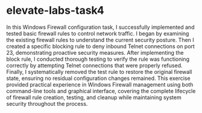 # elevate-labs-task4

In this Windows Firewall configuration task, I successfully implemented and tested basic firewall rules to control network traffic. I began by examining the existing firewall rules to understand the current security posture. Then I created a specific blocking rule to deny inbound Telnet connections on port 23, demonstrating proactive security measures. After implementing the block rule, I conducted thorough testing to verify the rule was functioning correctly by attempting Telnet connections that were properly refused. Finally, I systematically removed the test rule to restore the original firewall state, ensuring no residual configuration changes remained. This exercise provided practical experience in Windows Firewall management using both command-line tools and graphical interface, covering the complete lifecycle of firewall rule creation, testing, and cleanup while maintaining system security throughout the process.


